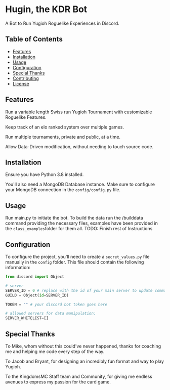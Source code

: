 # Hugin, the KDR Bot

A Bot to Run Yugioh Roguelike Experiences in Discord.

## Table of Contents

- [Features](#features)
- [Installation](#installation)
- [Usage](#usage)
- [Configuration](#configuration)
- [Special Thanks](#special-thanks)
- [Contributing](#contributing)
- [License](#license)

## Features

Run a variable length Swiss run Yugioh Tournament with customizable Roguelike Features.

Keep track of an elo ranked system over multiple games.

Run multiple tournaments, private and public, at a time.

Allow Data-Driven modification, without needing to touch source code.

## Installation

Ensure you have Python 3.8 installed.

You'll also need a MongoDB Database instance. Make sure to configure your MongoDB connection in the `config/config.py` file.

## Usage

Run main.py to initiate the bot. To build the data run the /builddata command providing the necessary files, examples have been provided in the `class_examples`folder for them all.
TODO: Finish rest of Instructions

## Configuration

To configure the project, you'll need to create a `secret_values.py` file manually in the `config` folder. This file should contain the following information:

```python
from discord import Object

# server
SERVER_ID = 0 # replace with the id of your main server to update commands
GUILD = Object(id=SERVER_ID)

TOKEN = "" # your discord bot token goes here

# allowed servers for data manipulation:
SERVER_WHITELIST=[]
```

## Special Thanks

To Mike, whom without this could've never happened, thanks for coaching me and helping me code every step of the way.

To Jacob and Bryant, for designing an incredibly fun format and way to play Yugioh.

To the KingdomsMC Staff team and Community, for giving me endless avenues to express my passion for the card game.
